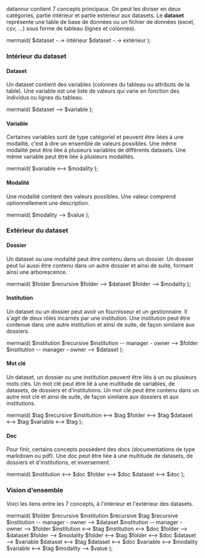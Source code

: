 datannur contient 7 concepts principaux. On peut les diviser en deux catégories, partie intérieur et partie extérieur aux datasets. Le **dataset** représente une table de base de données ou un fichier de données (excel, csv, ...) sous forme de tableau (lignes et colonnes).

mermaid( 
  $dataset -.-> intérieur
  $dataset -.-> extérieur
);


### Intérieur du dataset

#### Dataset
Un dataset contient des variables (colonnes du tableau ou attributs de la table). Une variable est une liste de valeurs qui varie en fonction des individus ou lignes du tableau.

mermaid( $dataset --> $variable );

#### Variable
Certaines variables sont de type catégoriel et peuvent être liées à une modalité, c'est à dire un ensemble de valeurs possibles. Une même modalité peut être liée à plusieurs variables de différents datasets. Une même variable peut être liée à plusieurs modalités.

mermaid( $variable <--> $modality );

#### Modalité
Une modalité contient des valeurs possibles. Une valeur comprend optionnellement une description. 

mermaid( $modality --> $value );


### Extérieur du dataset

#### Dossier
Un dataset ou une modalité peut être contenu dans un dossier. Un dossier peut lui aussi être contenu dans un autre dossier et ainsi de suite, formant ainsi une arborescence.

mermaid(
  $folder $recursive
  $folder --> $dataset
  $folder --> $modality
);

#### Institution
Un dataset ou un dossier peut avoir un fournisseur et un gestionnaire. Il s'agit de deux rôles incarnés par une institution. Une institution peut être contenue dans une autre institution et ainsi de suite, de façon similaire aux dossiers.

mermaid(
  $institution $recursive
  $institution -- manager - owner --> $folder
  $institution -- manager - owner --> $dataset
);

#### Mot clé
Un dataset, un dossier ou une institution peuvent être liés à un ou plusieurs mots clés. Un mot clé peut être lié à une multitude de variables, de datasets, de dossiers et d'institutions. Un mot clé peut être contenu dans un autre mot clé et ainsi de suite, de façon similaire aux dossiers et aux institutions.

mermaid(
  $tag $recursive
  $institution <--> $tag
  $folder <--> $tag
  $dataset <--> $tag
  $variable <--> $tag
);

#### Doc
Pour finir, certains concepts possèdent des docs (documentations de type markdown ou pdf). Une doc peut être liée à une multitude de datasets, de dossiers et d'institutions, et inversement.

mermaid(
  $institution <--> $doc
  $folder <--> $doc
  $dataset <--> $doc
);


### Vision d'ensemble

Voici les liens entre les 7 concepts, à l'intérieur et l'extérieur des datasets.

mermaid(
  $folder $recursive
  $institution $recursive
  $tag $recursive
  $institution -- manager - owner --> $dataset
  $institution -- manager - owner --> $folder
  $institution <--> $tag
  $institution <--> $doc
  $folder --> $dataset
  $folder --> $modality
  $folder <--> $tag
  $folder <--> $doc
  $dataset --> $variable
  $dataset <--> $tag
  $dataset <--> $doc
  $variable <--> $modality
  $variable <--> $tag
  $modality --> $value
);
